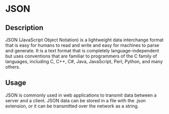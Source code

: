 # JSON

## Description

JSON (JavaScript Object Notation) is a lightweight data interchange format that is easy for humans to read and write and easy for machines to parse and generate. It is a text format that is completely language-independent but uses conventions that are familiar to programmers of the C family of languages, including C, C++, C#, Java, JavaScript, Perl, Python, and many others.

## Usage

JSON is commonly used in web applications to transmit data between a server and a client. JSON data can be stored in a file with the .json extension, or it can be transmitted over the network as a string.
